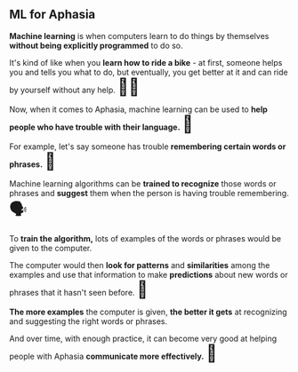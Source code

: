 ## ML for Aphasia

**Machine learning** is when computers learn to do things by themselves **without being explicitly programmed** to do so.

It's kind of like when you **learn how to ride a bike** - at first, someone helps you and tells you what to do, but eventually, you get better at it and can ride by yourself without any help. <span style="font-size: 30px;">🚴‍♀️</span>

Now, when it comes to Aphasia, machine learning can be used to **help people who have trouble with their language.** <span style="font-size: 30px;">🤟</span>

For example, let's say someone has trouble **remembering certain words or phrases.** <span style="font-size: 30px;">💬</span>

Machine learning algorithms can be **trained to recognize** those words or phrases and **suggest** them when the person is having trouble remembering. <span style="font-size: 30px;">🗣️</span>

To **train the algorithm,** lots of examples of the words or phrases would be given to the computer. 

The computer would then **look for patterns** and **similarities** among the examples and use that information to make **predictions** about new words or phrases that it hasn't seen before. <span style="font-size: 30px;">🧩</span>

**The more examples** the computer is given, **the better it gets** at recognizing and suggesting the right words or phrases.

And over time, with enough practice, it can become very good at helping people with Aphasia **communicate more effectively.** <span style="font-size: 30px;">👏</span>

